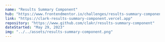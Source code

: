 ```yaml
---
name: "Results Summary Component"
hub: "https://www.frontendmentor.io/challenges/results-summary-component-CE_K6s0maV/hub"
link: "https://clark-results-summary-component.vercel.app"
repository: "https://www.github.com/clakr/results-summary-component"
dateStarted: "May 29, 2023"
img: "../../assets/results-summary-component.png"
---
```

